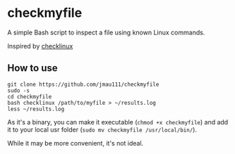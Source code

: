 # checkmyfile

A simple Bash script to inspect a file using known Linux commands.

Inspired by [checklinux](https://github.com/jmau111/checklinux)

## How to use

```
git clone https://github.com/jmau111/checkmyfile
sudo -s
cd checkmyfile
bash checklinux /path/to/myfile > ~/results.log
less ~/results.log
```

As it's a binary, you can make it executable (`chmod +x checkmyfile`) and add it to your local usr folder (`sudo mv checkmyfile /usr/local/bin/`).

While it may be more convenient, it's not ideal.
